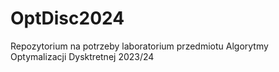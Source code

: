 # OptDisc2024

Repozytorium na potrzeby laboratorium przedmiotu Algorytmy Optymalizacji Dysktretnej 2023/24
